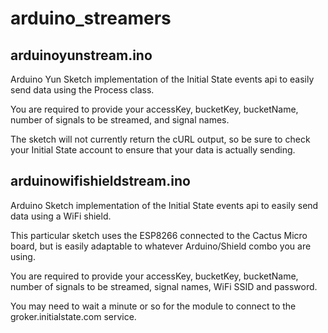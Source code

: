 # arduino_streamers

arduinoyunstream.ino
--------------------

Arduino Yun Sketch implementation of the Initial State events api to easily send data using the Process class.

You are required to provide your accessKey, bucketKey, bucketName, number of signals to be streamed, and signal names.

The sketch will not currently return the cURL output, so be sure to check your Initial State account to ensure that your data is actually sending.

arduinowifishieldstream.ino
---------------------------

Arduino Sketch implementation of the Initial State events api to easily send data using a WiFi shield.

This particular sketch uses the ESP8266 connected to the Cactus Micro board, but is easily adaptable to whatever Arduino/Shield combo you are using.

You are required to provide your accessKey, bucketKey, bucketName, number of signals to be streamed, signal names, WiFi SSID and password.

You may need to wait a minute or so for the module to connect to the groker.initialstate.com service.
